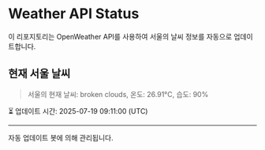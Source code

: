
# Weather API Status

이 리포지토리는 OpenWeather API를 사용하여 서울의 날씨 정보를 자동으로 업데이트합니다.

## 현재 서울 날씨
> 서울의 현재 날씨: broken clouds, 온도: 26.91°C, 습도: 90%

⏳ 업데이트 시간: 2025-07-19 09:11:00 (UTC)

---
자동 업데이트 봇에 의해 관리됩니다.
